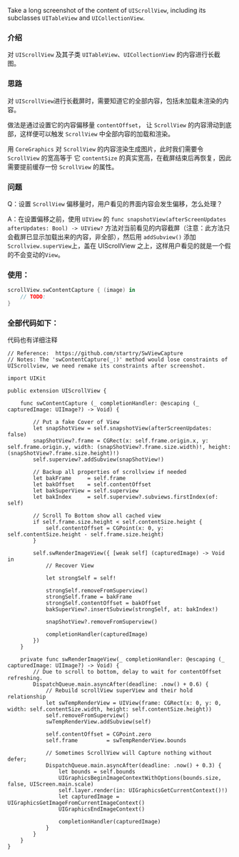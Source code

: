 Take a long screenshot of the content of `UIScrollView`, including its subclasses `UITableView` and `UICollectionView`.



### 介绍

对 `UIScrollView` 及其子类 `UITableView`、`UICollectionView` 的内容进行长截图。



### 思路

对 `UIScrollView`进行长截屏时，需要知道它的全部内容，包括未加载未渲染的内容。

做法是通过设置它的内容偏移量 `contentOffset`， 让 `ScrollView` 的内容滑动到底部，这样便可以触发 `ScrollView` 中全部内容的加载和渲染。

用 `CoreGraphics` 对 `ScrollView` 的内容渲染生成图片，此时我们需要令 `ScrollView` 的宽高等于 它 `contentSize` 的真实宽高，在截屏结束后再恢复，因此需要提前缓存一份 `ScrollView` 的属性。



### 问题

Q：设置 `ScrollView` 偏移量时，用户看见的界面内容会发生偏移，怎么处理？

A：在设置偏移之前，使用 `UIView` 的 `func snapshotView(afterScreenUpdates afterUpdates: Bool) -> UIView?` 方法对当前看见的内容截屏（注意：此方法只会截屏已显示加载出来的内容，非全部），然后用 `addSubview()` 添加 `Scrollview.superView`上，盖在 UIScrollView 之上，这样用户看见的就是一个假的不会变动的`View`。



### 使用：

```swift
scrollView.swContentCapture { (image) in
	// TODO:                           
}
```



### 全部代码如下：

代码也有详细注释

```swif
// Reference:  https://github.com/startry/SwViewCapture
// Notes: The 'swContentCapture(_:)' method would lose constraints of UIScrollview, we need remake its constraints after screenshot.

import UIKit

public extension UIScrollView {

    func swContentCapture (_ completionHandler: @escaping (_ capturedImage: UIImage?) -> Void) {

        // Put a fake Cover of View
        let snapShotView = self.snapshotView(afterScreenUpdates: false)
        snapShotView?.frame = CGRect(x: self.frame.origin.x, y: self.frame.origin.y, width: (snapShotView?.frame.size.width)!, height: (snapShotView?.frame.size.height)!)
        self.superview?.addSubview(snapShotView!)

        // Backup all properties of scrollview if needed
        let bakFrame     = self.frame
        let bakOffset    = self.contentOffset
        let bakSuperView = self.superview
        let bakIndex     = self.superview?.subviews.firstIndex(of: self)

        // Scroll To Bottom show all cached view
        if self.frame.size.height < self.contentSize.height {
            self.contentOffset = CGPoint(x: 0, y: self.contentSize.height - self.frame.size.height)
        }

        self.swRenderImageView({ [weak self] (capturedImage) -> Void in
            // Recover View

            let strongSelf = self!

            strongSelf.removeFromSuperview()
            strongSelf.frame = bakFrame
            strongSelf.contentOffset = bakOffset
            bakSuperView?.insertSubview(strongSelf, at: bakIndex!)

            snapShotView?.removeFromSuperview()

            completionHandler(capturedImage)
        })
    }

    private func swRenderImageView(_ completionHandler: @escaping (_ capturedImage: UIImage?) -> Void) {
        // Due to scroll to bottom, delay to wait for contentOffset refreshing.
        DispatchQueue.main.asyncAfter(deadline: .now() + 0.6) {
            // Rebuild scrollView superView and their hold relationship
            let swTempRenderView = UIView(frame: CGRect(x: 0, y: 0, width: self.contentSize.width, height: self.contentSize.height))
            self.removeFromSuperview()
            swTempRenderView.addSubview(self)

            self.contentOffset = CGPoint.zero
            self.frame         = swTempRenderView.bounds

            // Sometimes ScrollView will Capture nothing without defer;
            DispatchQueue.main.asyncAfter(deadline: .now() + 0.3) {
                let bounds = self.bounds
                UIGraphicsBeginImageContextWithOptions(bounds.size, false, UIScreen.main.scale)
                self.layer.render(in: UIGraphicsGetCurrentContext()!)
                let capturedImage = UIGraphicsGetImageFromCurrentImageContext()
                UIGraphicsEndImageContext()

                completionHandler(capturedImage)
            }
        }
    }
}
```

